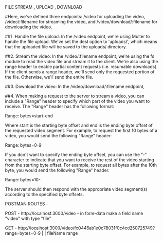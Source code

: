 FILE STREAM , UPLOAD , DOWNLOAD

#Here, we've defined three endpoints: /video for uploading the video, /video/:filename for streaming the video, and /video/download/:filename for downloading the video.

##1. Handle the file upload: In the /video endpoint, we're using Multer to handle the file upload. We've set the dest option to 'uploads/', which means that the uploaded file will be saved to the uploads/ directory.

##2. Stream the video: In the /video/:filename endpoint, we're using the fs module to read the video file and stream it to the client. We're also using the range header to enable partial content requests (i.e. resumable downloads). If the client sends a range header, we'll send only the requested portion of the file. Otherwise, we'll send the entire file.

##3. Download the video: In the /video/download/:filename endpoint,

##4. When making a request to the server to stream a video, you can include a "Range" header to specify which part of the video you want to receive. The "Range" header has the following format:

Range: bytes=start-end

Where start is the starting byte offset and end is the ending byte offset of the requested video segment. For example, to request the first 10 bytes of a video, you would send the following "Range" header:

Range: bytes=0-9

If you don't want to specify the ending byte offset, you can use the "-" character to indicate that you want to receive the rest of the video starting from the starting byte offset. For example, to request all bytes after the 10th byte, you would send the following "Range" header:

Range: bytes=10-

The server should then respond with the appropriate video segment(s) according to the specified byte offsets.


POSTMAN ROUTES -


POST - http://localhost:3000/video - in form-data make a field name "video" with type "file"

GET - http://localhost:3000/video/fc0446ab1e0c78031f0c4cd250725749?range=bytes=0-9 | | fileName range


